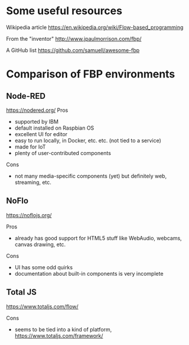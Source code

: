# Some useful resources

Wikipedia article
https://en.wikipedia.org/wiki/Flow-based_programming

From the "inventor"
http://www.jpaulmorrison.com/fbp/

A GitHub list
https://github.com/samuell/awesome-fbp


# Comparison of FBP environments

## Node-RED
https://nodered.org/
Pros
- supported by IBM
- default installed on Raspbian OS
- excellent UI for editor
- easy to run locally, in Docker, etc. etc. (not tied to a service)
- made for IoT
- plenty of user-contributed components

Cons
- not many media-specific components (yet) but definitely web, streaming, etc.

## NoFlo
https://noflojs.org/

Pros
- already has good support for HTML5 stuff like WebAudio, webcams, canvas drawing, etc.

Cons
- UI has some odd quirks
- documentation about built-in components is very incomplete

## Total JS
https://www.totaljs.com/flow/

Cons
- seems to be tied into a kind of platform, https://www.totaljs.com/framework/
